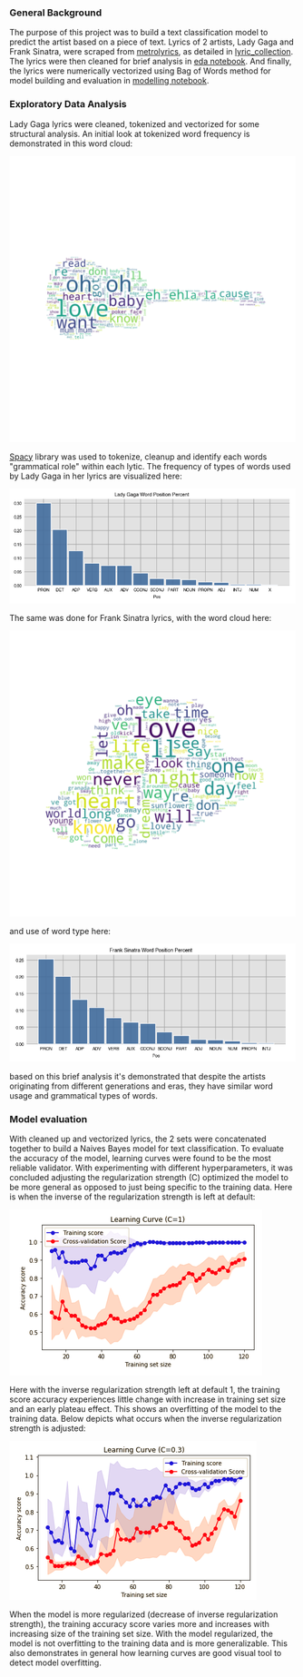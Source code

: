 ### General Background

The purpose of this project was to build a text classification model to predict the artist based on a piece of text. Lyrics of 2 artists, Lady Gaga and Frank Sinatra, were scraped from [metrolyrics](https://www.metrolyrics.com/), as detailed in [lyric_collection](lyric_collection.ipynb). The lyrics were then cleaned for brief analysis in [eda notebook](EDA.ipynb). And finally, the lyrics were numerically vectorized using Bag of Words method for model building and evaluation in [modelling notebook](modelling.ipynb).

### Exploratory Data Analysis

 Lady Gaga lyrics were cleaned, tokenized and vectorized for some structural analysis. An initial look at tokenized word frequency is demonstrated in this word cloud:

 ![gaga_cloud](gaga_cloud.png)

 [Spacy](https://spacy.io/usage) library was used to tokenize, cleanup and identify each words "grammatical role" within each lytic. The frequency of types of words used by Lady Gaga in her lyrics are visualized here:

 ![gaga_graph](gaga_graph.png)

 The same was done for Frank Sinatra lyrics, with the word cloud here:

 ![sinatra_cloud](sinatra_cloud.png)

 and use of word type here:

 ![sinatra_graph](sinatra_graph.png)

based on this brief analysis it's demonstrated that despite the artists originating from different generations and eras, they have similar word usage and grammatical types of words.

### Model evaluation

With cleaned up and vectorized lyrics, the 2 sets were concatenated together to build a Naives Bayes model for text classification. To evaluate the accuracy of the model, learning curves were found to be the most reliable validator. With experimenting with different hyperparameters, it was concluded adjusting the regularization strength (C) optimized the model to be more general as opposed to just being specific to the training data. Here is when the inverse of the regularization strength is left at default:

![learning_curve](learning_curve.png)

Here with the inverse regularization strength left at default 1, the training score accuracy experiences little change with increase in training set size and an early plateau effect. This shows an overfitting of the model to the training data. Below depicts what occurs when the inverse regularization strength is adjusted:

![learning_curve_regularized](learning_curve_regularized.png)  

When the model is more regularized (decrease of inverse regularization strength), the training accuracy score varies more and increases with increasing size of the training set size. With the model regularized, the model is not overfitting to the training data and is more generalizable. This also demonstrates in general how learning curves are good visual tool to detect model overfitting.    
